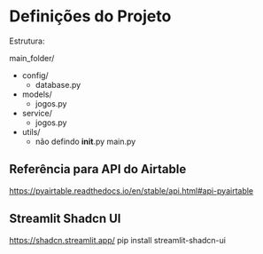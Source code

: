 # Definições do Projeto

Estrutura:

main_folder/
- config/
	- database.py
- models/
	- jogos.py
- service/
	- jogos.py
- utils/
	- não defindo
__init__.py
main.py

## Referência para API do Airtable

https://pyairtable.readthedocs.io/en/stable/api.html#api-pyairtable

## Streamlit Shadcn UI
https://shadcn.streamlit.app/
pip install streamlit-shadcn-ui
